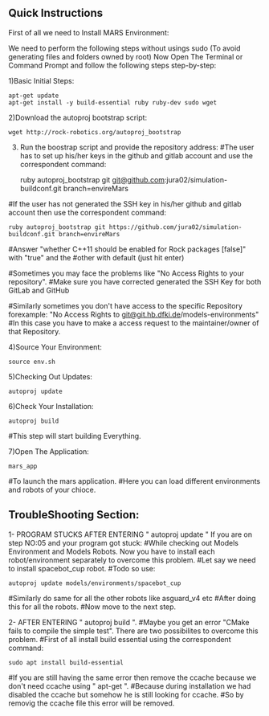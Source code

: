 ## Quick Instructions
First of all we need to Install MARS Environment:
     
We need to perform the following steps without usings sudo (To avoid generating files and folders owned by root)
Now Open The Terminal or Command Prompt and follow the following steps step-by-step:
    
1)Basic Initial Steps: 
      
    apt-get update
    apt-get install -y build-essential ruby ruby-dev sudo wget
          
2)Download the autoproj bootstrap script:
      
    wget http://rock-robotics.org/autoproj_bootstrap
          
    
3) Run the boostrap script and provide the repository address:
#The user has to set up his/her keys in the github and gitlab account and use the correspondent command:
      
    ruby autoproj_bootstrap git git@github.com:jura02/simulation-buildconf.git branch=envireMars          
 
#If the user has not generated the SSH key in his/her github and gitlab account then use the correspondent command: 
    
    ruby autoproj_bootstrap git https://github.com/jura02/simulation-buildconf.git branch=envireMars
        

#Answer "whether C++11 should be enabled for Rock packages [false]" with "true" and the
#other with default (just hit enter)
    
#Sometimes you may face the problems like "No Access Rights to your repository".
#Make sure you have corrected generated the SSH Key for both GitLab and GitHub
    
#Similarly sometimes you don't have access to the specific Repository forexample:
"No Access Rights to git@git.hb.dfki.de/models-environments" 
#In this case you have to make a access request to the maintainer/owner of that Repository. 
  
    
4)Source Your Environment: 
      
    source env.sh
      
5)Checking Out Updates:
      
    autoproj update
          
6)Check Your Installation:
      
    autoproj build        
    
#This step will start building Everything.
    
7)Open The Application: 

    mars_app          
    
#To launch the mars application.
#Here you can load different environments and robots of your chioce.
    
 ## TroubleShooting Section:
1- PROGRAM STUCKS AFTER ENTERING " autoproj update "
If you are on step NO:05 and your program got stuck: 
#While checking out Models Environment and Models Robots.
Now you have to install each robot/environment separately to overcome this problem.
#Let say  we need to install spacebot_cup robot.
#Todo so use:
    
    autoproj update models/environments/spacebot_cup
              
#Similarly do same for all the other robots like asguard_v4 etc
#After doing this for all the robots.
#Now move to the next step. 
    
2- AFTER ENTERING " autoproj build ".
#Maybe you get an error "CMake fails to compile the simple test".
There are two possibilites to overcome this problem. 
#First of all install build essential using the correspondent command:
    
    sudo apt install build-essential
              
#If you are still having the same error then remove the ccache because we don't need ccache using " apt-get ".
#Because during installation we had disabled the ccache but somehow he is still looking for ccache.
#So by removig the ccache file this error will be removed.
    

